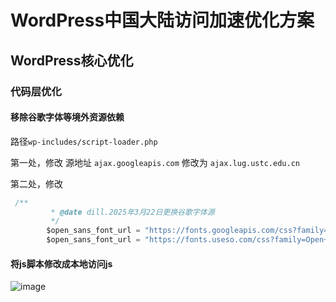 # WordPress中国大陆访问加速优化方案

##   WordPress核心优化

### 代码层优化

#### 移除谷歌字体等境外资源依赖 

路径`wp-includes/script-loader.php` 

第一处，修改
源地址
`ajax.googleapis.com`
修改为
`ajax.lug.ustc.edu.cn` 

第二处，修改

```js
 /**
         * @date dill.2025年3月22日更换谷歌字体源
         */
		$open_sans_font_url = "https://fonts.googleapis.com/css?family=Open+Sans:300italic,400italic,600italic,300,400,600&subset=$subsets&display=fallback";
		$open_sans_font_url = "https://fonts.useso.com/css?family=Open+Sans:300italic,400italic,600italic,300,400,600&subset=$subsets&display=fallback";
```

#### 将js脚本修改成本地访问js
![image](https://github.com/user-attachments/assets/57553ead-b87b-4dbd-bf27-155079359bd2)




